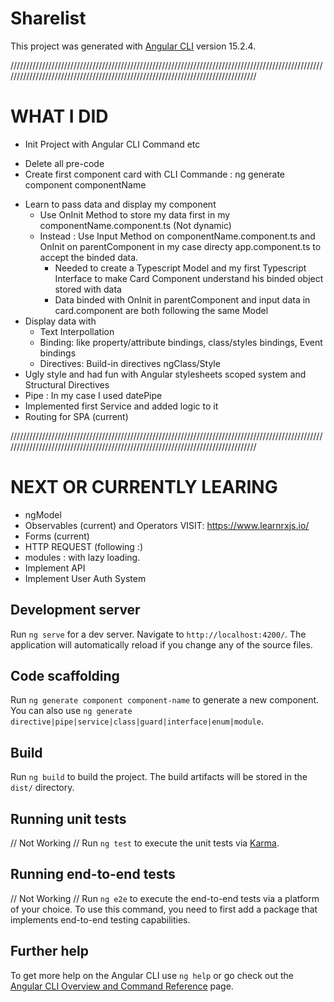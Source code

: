 # Sharelist

This project was generated with [Angular CLI](https://github.com/angular/angular-cli) version 15.2.4.


/////////////////////////////////////////////////////////////////////////////////////////////////////////////////////////////////////////////////////////////////////////////////

# WHAT I DID

- Init Project with Angular CLI Command etc
* Delete all pre-code
* Create first component card with CLI Commande : ng generate component componentName
- Learn to pass data and display my component
    - Use OnInit Method to store my data first in my componentName.component.ts (Not dynamic)
    - Instead : Use Input Method on componentName.component.ts and OnInit on parentComponent in my case directy app.component.ts to accept the binded data.
        - Needed to create a Typescript Model and my first Typescript Interface to make Card Component understand his binded object stored with data
        - Data binded with OnInit in parentComponent and input data in card.component are both following the same Model
- Display data with
    - Text Interpollation
    - Binding:  like property/attribute bindings, class/styles bindings, Event bindings
    - Directives: Build-in directives ngClass/Style
- Ugly style and had fun with Angular stylesheets scoped system and Structural Directives
- Pipe : In my case I used datePipe
- Implemented first Service and added logic to it
- Routing for SPA (current)

/////////////////////////////////////////////////////////////////////////////////////////////////////////////////////////////////////////////////////////////////////////////////

# NEXT OR CURRENTLY LEARING

- ngModel
- Observables (current) and Operators
    VISIT:    https://www.learnrxjs.io/
- Forms (current)
- HTTP REQUEST (following :)
- modules : with lazy loading.
- Implement API
- Implement User Auth System


## Development server

Run `ng serve` for a dev server. Navigate to `http://localhost:4200/`. The application will automatically reload if you change any of the source files.

## Code scaffolding

Run `ng generate component component-name` to generate a new component. You can also use `ng generate directive|pipe|service|class|guard|interface|enum|module`.

## Build

Run `ng build` to build the project. The build artifacts will be stored in the `dist/` directory.

## Running unit tests
// Not Working //
Run `ng test` to execute the unit tests via [Karma](https://karma-runner.github.io).

## Running end-to-end tests
// Not Working //
Run `ng e2e` to execute the end-to-end tests via a platform of your choice. To use this command, you need to first add a package that implements end-to-end testing capabilities.

## Further help

To get more help on the Angular CLI use `ng help` or go check out the [Angular CLI Overview and Command Reference](https://angular.io/cli) page.

